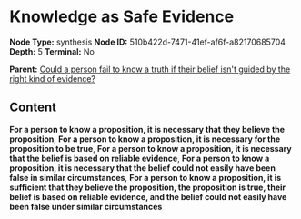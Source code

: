 # Knowledge as Safe Evidence

**Node Type:** synthesis
**Node ID:** 510b422d-7471-41ef-af6f-a82170685704
**Depth:** 5
**Terminal:** No

**Parent:** [Could a person fail to know a truth if their belief isn't guided by the right kind of evidence?](could-a-person-fail-to-know-a-truth-if-their-belief-isnt-guided-by-the-right-kind-of-evidence-antithesis-6fbbe6ee-3c90-4a1b-b418-951cdbc4f07d.md)

## Content

**For a person to know a proposition, it is necessary that they believe the proposition**, **For a person to know a proposition, it is necessary for the proposition to be true**, **For a person to know a proposition, it is necessary that the belief is based on reliable evidence**, **For a person to know a proposition, it is necessary that the belief could not easily have been false in similar circumstances**, **For a person to know a proposition, it is sufficient that they believe the proposition, the proposition is true, their belief is based on reliable evidence, and the belief could not easily have been false under similar circumstances**
